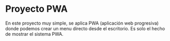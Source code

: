 # Proyecto PWA
En este proyecto muy simple, se aplica PWA (aplicación web progresiva) donde podemos crear un menu directo desde el escritorio.
Es solo el hecho de mostrar el sistema PWA.
